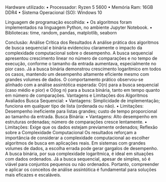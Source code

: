 Hardware utilizado:
• Processador: Ryzen 5 5600
• Memória Ram: 16GB DDR4
• Sistema Operacional (SO): Windows 10


Linguagem de programação escolhida:
• Os algoritmos foram implementados na linguagem Python, no ambiente
Jupyter Notebook.
• Bibliotecas: time, random, pandas, matplotlib, seaborn

Conclusão:
Análise Crítica dos Resultados
A análise prática dos algoritmos de busca sequencial e binária evidenciou
claramente o impacto da complexidade computacional sobre o desempenho. A
busca sequencial apresentou crescimento linear no número de comparações e no
tempo de execução, conforme o tamanho da entrada aumentava, especialmente
no pior caso. Já a busca binária demonstrou crescimento logarítmico em todos os
casos, mantendo um desempenho altamente eficiente mesmo com grandes
volumes de dados.
O comportamento prático observou-se alinhado com a análise assintótica
esperada: O(n) para a busca sequencial (caso médio e pior) e O(log n) para a
busca binária, tanto em tempo quanto em número de comparações.
Vantagens e Limitações dos Algoritmos Avaliados
Busca Sequencial:
• Vantagens: Simplicidade de implementação; funciona em qualquer tipo de
lista (ordenada ou não).
• Limitações: Desempenho ineficiente para listas grandes; custo de tempo
proporcional ao tamanho da entrada.
Busca Binária:
• Vantagens: Alto desempenho em estruturas ordenadas; número de
comparações cresce lentamente.
• Limitações: Exige que os dados estejam previamente ordenados;
Reflexão sobre a Complexidade Computacional
Os resultados reforçam a importância de considerar a complexidade
computacional ao escolher algoritmos de busca em aplicações reais. Em
sistemas com grandes volumes de dados, a escolha errada pode gerar gargalos de
desempenho. A busca binária, por sua complexidade logarítmica, é ideal em
situações com dados ordenados. Já a busca sequencial, apesar de simples, só é
viável para conjuntos pequenos ou não ordenados. Portanto, compreender e
aplicar os conceitos de análise assintótica é fundamental para soluções mais
eficazes e escaláveis.
